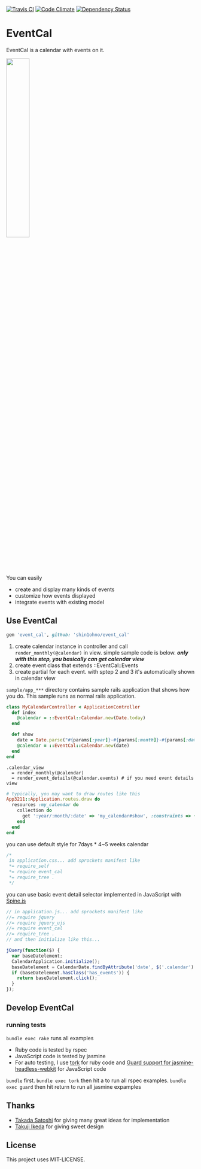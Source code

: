 [![Travis CI](https://travis-ci.org/shin1ohno/event_cal.png?branch=master)](https://travis-ci.org/shin1ohno/event_cal)
[![Code Climate](https://codeclimate.com/badge.png)](https://codeclimate.com/github/shin1ohno/event_cal)
[![Dependency Status](https://gemnasium.com/shin1ohno/event_cal.png)](https://gemnasium.com/shin1ohno/event_cal)

# EventCal #

EventCal is a calendar with events on it.

<img src='https://raw.github.com/shin1ohno/event_cal/gh-pages/images/sp_sample.png' width = '35%' height= 'auto'>

You can easily

- create and display many kinds of events
- customize how events displayed
- integrate events with existing model

## Use EventCal ##

```ruby
gem 'event_cal', github: 'shin1ohno/event_cal'
```

1. create calendar instance in controller and call ```render_monthly(@calendar)``` in view. simple sample code is below. ***only with this step, you basically can get calendar view***
2. create event class that extends ::EventCal::Events
3. create partial for each event. with sptep 2 and 3 it's automatically shown in calendar view

```sample/app_***``` directory contains sample rails application that shows how you do. This sample runs as normal rails application.

```ruby
class MyCalendarController < ApplicationController
  def index
    @calendar = ::EventCal::Calendar.new(Date.today)
  end

  def show
    date = Date.parse("#{params[:year]}-#{params[:month]}-#{params[:date]}")
    @calendar = ::EventCal::Calendar.new(date)
  end
end
```

```haml
.calendar_view
  = render_monthly(@calendar)
  = render_event_details(@calendar.events) # if you need event details view
```

```ruby
# typically, you may want to draw routes like this
App3211::Application.routes.draw do
  resources :my_calendar do
    collection do
      get ':year/:month/:date' => 'my_calendar#show', :constraints => { :year => /\d{4}/, :month => /\d{1,2}/, :day => /\d{1,2}/ }
    end
  end
end
```
you can use default style for 7days * 4~5 weeks calendar

```css
/*
 in application.css... add sprockets manifest like
 *= require_self
 *= require event_cal
 *= require_tree .
 */
```

you can use basic event detail selector implemented in JavaScript with [Spine.js](http://spinejs.com)

```javascript
// in application.js... add sprockets manifest like
//= require jquery
//= require jquery_ujs
//= require event_cal
//= require_tree .
// and then initialize like this...

jQuery(function($) {
  var baseDatelement;
  CalendarApplication.initialize();
  baseDatelement = CalendarDate.findByAttribute('date', $('.calendar').data('base-date')).element;
  if (baseDatelement.hasClass('has_events')) {
    return baseDatelement.click();
  }
});
```

## Develop EventCal ##

### running tests ###

```bundle exec rake``` runs all examples

- Ruby code is tested by rspec
- JavaScript code is tested by jasmine
- For auto testing, I use [tork](https://github.com/sunaku/tork) for ruby code and [Guard support for jasmine-headless-webkit](https://github.com/johnbintz/guard-jasmine-headless-webkit) for JavaScript code

```bundle``` first. ```bundle exec tork``` then hit a to run all rspec examples. ```bundle exec guard``` then hit return to run all jasmine expamples

## Thanks ##

- [Takada Satoshi](https://github.com/satoship) for giving many great ideas for implementation
- [Takuji Ikeda](https://github.com/tikeda) for giving sweet design

## License ##

This project uses MIT-LICENSE.
